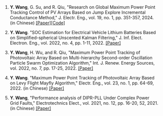 1. <strong>Y. Wang</strong>, G. Su, and R. Qiu, "Research on Global Maximum Power Point Tracking Control of PV Arrays Based on Jump Explore Incremental Conductance Method," J. Electr. Eng., vol. 19, no. 1, pp. 351-357, 2024. (in Chinese) [[Paper]](http://www.cjeecmp.cn/CN/10.11985/2024.01.038)[[Code]](https://github.com/YiboDokkieWang/MPPTforPV)

2. <strong>Y. Wang</strong>. "SOC Estimation for Electrical Vehicle Lithium Batteries Based on Simplified-spherical Unscented Kalman Filtering," J. Inf. Elect. Electron. Eng., vol. 2022, no. 4, pp. 1-11, 2022. [[Paper]](https://jieee.a2zjournals.com/index.php/ieee/article/view/20)

3. <strong>Y. Wang</strong>, H. Wu, and R. Qiu, "Maximum Power Point Tracking of Photovoltaic Array Based on Multi-hierarchy Second-order Oscillation Particle Swarm Optimization Algorithm," Int. J. Renew. Energy Sources, vol. 2022, no. 7, pp. 17-25, 2022. [[Paper]](https://www.iaras.org/home/caijres/maximum-power-point-tracking-of-photovoltaic-array-based-on-multi-hierarchy-second-order-oscillation-particle-swarm-optimization-algorithm)

4. <strong>Y. Wang</strong>. "Maximum Power Point Tracking of Photovoltaic Array Based on Levy Flight Mayfly Algorithm," Electr. Eng., vol. 23, no. 1, pp. 64-69, 2022.  (in Chinese) [[Paper]](http://dqjs.cesmedia.cn/CN/abstract/abstract3388.shtml)

5. <strong>Y. Wang</strong>, "Performance analysis of DIPR-PLL Under Complex Power Grid Faults," Electrotechnics Elect., vol. 2021, no. 12, pp. 16-20, 52, 2021. (in Chinese) [[Paper]](http://www.idgdq.cn/jianSuo/jianSuoDetail-1900.htm?ColumType=2&Year=12&Month=)


